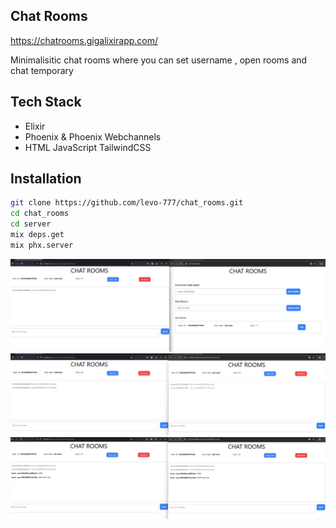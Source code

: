 ## Chat Rooms

https://chatrooms.gigalixirapp.com/

Minimalisitic chat rooms where you can set username , open rooms and chat temporary

## Tech Stack
- Elixir
- Phoenix & Phoenix Webchannels
- HTML JavaScript TailwindCSS

## Installation

```bash
git clone https://github.com/levo-777/chat_rooms.git
cd chat_rooms
cd server
mix deps.get
mix phx.server
```

![chat_rooms](chat_rooms_1.png)
![chat_rooms](chat_rooms_2.png)
![chat_rooms](chat_rooms_3.png)
